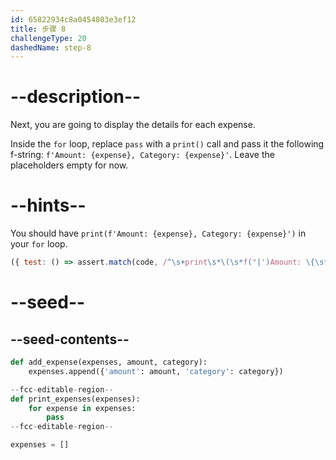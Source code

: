 ```yaml
---
id: 65822934c8a0454803e3ef12
title: 步骤 8
challengeType: 20
dashedName: step-8
---
```


# --description--

Next, you are going to display the details for each expense.

Inside the `for` loop, replace `pass` with a `print()` call and pass it the following f-string: `f'Amount: {expense}, Category: {expense}'`. Leave the placeholders empty for now.

# --hints--

You should have `print(f'Amount: {expense}, Category: {expense}')` in your `for` loop.

```js
({ test: () => assert.match(code, /^\s+print\s*\(\s*f("|')Amount: \{\s*expense\s*\}, Category: \{\s*expense\s*\}\1\s*\)/m) })
```

# --seed--

## --seed-contents--

```py
def add_expense(expenses, amount, category):
    expenses.append({'amount': amount, 'category': category})

--fcc-editable-region--
def print_expenses(expenses):
    for expense in expenses:
        pass
--fcc-editable-region--

expenses = []
```
